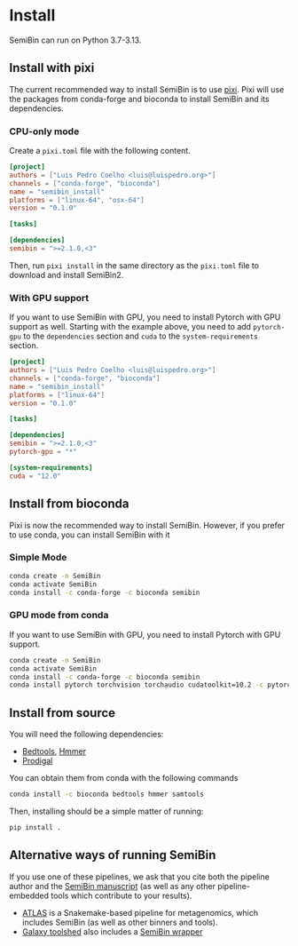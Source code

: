# Install

SemiBin can run on Python 3.7-3.13.

## Install with pixi

The current recommended way to install SemiBin is to use [pixi](https://pixi.sh/). Pixi will use the packages from conda-forge and bioconda to install SemiBin and its dependencies.

### CPU-only mode

Create a `pixi.toml` file with the following content.

```toml
[project]
authors = ["Luis Pedro Coelho <luis@luispedro.org>"]
channels = ["conda-forge", "bioconda"]
name = "semibin_install"
platforms = ["linux-64", "osx-64"]
version = "0.1.0"

[tasks]

[dependencies]
semibin = ">=2.1.0,<3"
```

Then, run `pixi install` in the same directory as the `pixi.toml` file to download and install SemiBin2.


### With GPU support

If you want to use SemiBin with GPU, you need to install Pytorch with GPU support as well. Starting with the example above, you need to add `pytorch-gpu` to the `dependencies` section and `cuda` to the `system-requirements` section.

```toml
[project]
authors = ["Luis Pedro Coelho <luis@luispedro.org>"]
channels = ["conda-forge", "bioconda"]
name = "semibin_install"
platforms = ["linux-64"]
version = "0.1.0"

[tasks]

[dependencies]
semibin = ">=2.1.0,<3"
pytorch-gpu = "*"

[system-requirements]
cuda = "12.0"
```

## Install from bioconda


Pixi is now the recommended way to install SemiBin. However, if you prefer to use conda, you can install SemiBin with it

### Simple Mode

```bash
conda create -n SemiBin
conda activate SemiBin
conda install -c conda-forge -c bioconda semibin
```

### GPU mode from conda

If you want to use SemiBin with GPU, you need to install Pytorch with GPU support.

```bash
conda create -n SemiBin
conda activate SemiBin
conda install -c conda-forge -c bioconda semibin
conda install pytorch torchvision torchaudio cudatoolkit=10.2 -c pytorch-lts
```

## Install from source

You will need the following dependencies:
- [Bedtools](http://bedtools.readthedocs.org/]), [Hmmer](http://hmmer.org/)
- [Prodigal](https://github.com/hyattpd/Prodigal)


You can obtain them from conda with the following commands

```bash
conda install -c bioconda bedtools hmmer samtools
```

Then, installing should be a simple matter of running:

```bash
pip install .
```

## Alternative ways of running SemiBin

If you use one of these pipelines, we ask that you cite both the pipeline author and the [SemiBin manuscript](https://www.nature.com/articles/s41467-022-29843-y) (as well as any other pipeline-embedded tools which contribute to your results).

- [ATLAS](https://metagenome-atlas.github.io/) is a Snakemake-based pipeline for metagenomics, which includes SemiBin (as well as other binners and tools).
- [Galaxy toolshed](https://toolshed.g2.bx.psu.edu/view/iuc/suite_semibin/) also includes a [SemiBin wrapper](https://toolshed.g2.bx.psu.edu/view/iuc/suite_semibin/)


